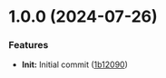 # 1.0.0 (2024-07-26)


### Features

* **Init:** Initial commit ([1b12090](https://github.com/YU000jp/logseq-plugin-template-block-from-toolbar/commit/1b120903380ed6e546cb3a6022c6859c8d6f25b7))
